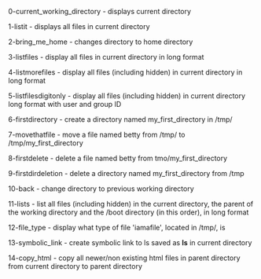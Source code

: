 0-current_working_directory - 
    displays current directory

1-listit - 
    displays all files in current
    directory

2-bring_me_home - 
    changes directory to home directory

3-listfiles - 
    display all files in current 
    directory in long format

4-listmorefiles - 
    display all files (including hidden)
    in current directory in long format

5-listfilesdigitonly -
    display all files (including hidden)
    in current directory long format
    with user and group ID

6-firstdirectory -
    create a directory named 
    my_first_directory in /tmp/

7-movethatfile -
    move a file named betty from /tmp/ to
    /tmp/my_first_directory

8-firstdelete -
    delete a file named betty from
    tmo/my_first_directory

9-firstdirdeletion -
    delete a directory named 
    my_first_directory from /tmp

10-back -
    change directory to previous working
    directory

11-lists -
    list all files (including hidden) in
    the current directory, the parent of
    the working directory and the /boot
    directory (in this order), in long
    format

12-file_type -
    display what type of file 'iamafile',
    located in /tmp/, is

13-symbolic_link -
    create symbolic link to ls saved as
    __ls__ in current directory

14-copy_html -
   copy all newer/non existing html files
   in parent directory from current
   directory to parent directory



